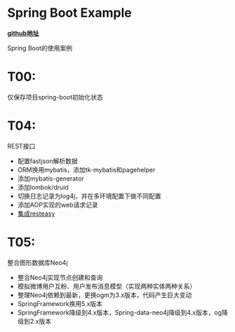 # Spring Boot Example

**[github地址](https://github.com/JesseyGone/project-dev)**

Spring Boot的使用案例

# T00: 
仅保存项目spring-boot初始化状态

# T04: 
REST接口
- 配置fastjson解析数据
- ORM换用mybatis，添加tk-mybatis和pagehelper
- 添加mybatis-generator
- 添加lombok/druid
- 切换日志记录为log4j，并在多环境配置下做不同配置
- 添加AOP实现的web请求记录
- [集成resteasy](https://github.com/JesseyGone/project-dev/blob/T04/src/main/java/ind/lgh/system/service/impl/SysUserServiceImpl.java)

# T05: 
整合图形数据库Neo4j
- 整合Neo4j实现节点创建和查询
- 模拟微博用户互粉、用户发布消息模型（实现两种实体两种关系）
- 整理Neo4j依赖到最新，更换ogm为3.x版本，代码产生巨大变动
- SpringFramework换用5.x版本
- SpringFramework降级到4.x版本，Spring-data-neo4j降级到4.x版本，og降级到2.x版本